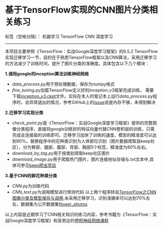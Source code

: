 ﻿# 基于TensorFlow实现的CNN图片分类相关练习

标签（空格分隔）： 机器学习 TensorFlow CNN 深度学习

---

本项目主要参照《TensorFlow：实战Google深度学习框架》的6.5.2 TensorFlow实现迁移学习一节，目的在于熟悉TensorFlow框架以及CNN算法，采用迁移学习的方法减少了训练时间，提升了图片分类的准确度。具体包含以下几个模块：

**1.调用google的inception算法训练神经网络**
- *data_process.py*用于预处理数据，保存为numpy格式
- *fine_tuning.py*加载TensorFlow定义好的inception_v3框架完成训练。
需要下载[inception_v3.ckpt](http://download.tensorflow.org/models/inception_v3_2016_08_28.tar.gz)文件。实际在本人的笔记本上运行*data_process.py*程序时，会异常退出的情况，参考GitHub上的[issue](https://github.com/caicloud/tensorflow-tutorial/issues/96)说是内存不够，未得到解决

**2.迁移学习实现分类**
- *check_point.py*是《TensorFlow：实战Google深度学习框架》提供的完整图像分类程序，直接将google训练好的特征向量代替CNN卷积层的训练，只需完成全连接层的训练即可。迁移学习加快了训练的速度，模型的精准度可以达到90%。替换程序中的花种类识别为人体部位识别（图片数据爬取自keep社区），分为臀部、腿部、腹部、背部、胸部5个标签，精准度为80%左右。
- *download_by_tag.py*用于按类别爬取keep社区图片
- *download_image.py*用于爬取热门图片，图片连接地址存储与.txt文本中,具体可参见[keep爬虫项目](https://github.com/WinterYuan/keep_proj)

**3.基于CNN的鲜花种类分类**
- *CNN.py*为训练代码
- *CNN_test.py*为调用模型进行预测代码
以上两个程序转自[TensorFlow之CNN图像分类及模型保存与调用](http://blog.csdn.net/Enchanted_ZhouH/article/details/74116823),未采用迁移学习，识别准确率可以达到70%左右，数据集为公开数据集[flower_photos](http://download.tensorflow.org/example_images/flower_photos.tgz)

以上内容是近期学习了CNN相关知识的练习内容，参考书籍为《TensorFlow：实战Google深度学习框架》和吴恩达的[卷积神经网络课程](https://mooc.study.163.com/learn/2001281004?tid=2001392030#/learn/announce)






